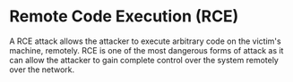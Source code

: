 # Remote Code Execution (RCE)

A RCE attack allows the attacker to execute arbitrary code on the victim's machine, remotely. RCE is one of the most dangerous forms of attack as it can allow the attacker to gain complete control over the system remotely over the network.